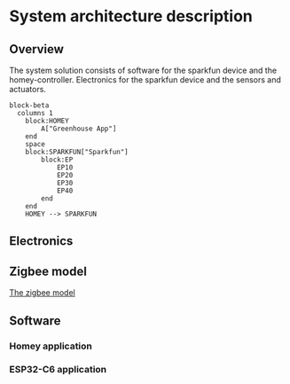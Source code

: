 # System architecture description
## Overview
The system solution consists of software for the sparkfun device and the homey-controller. Electronics for the sparkfun device and the sensors and actuators.

```mermaid
block-beta
  columns 1
    block:HOMEY
        A["Greenhouse App"]
    end
    space
    block:SPARKFUN["Sparkfun"]
        block:EP
            EP10
            EP20
            EP30
            EP40
        end  
    end
    HOMEY --> SPARKFUN
```
## Electronics
## Zigbee model
[The zigbee model](zigbee.md)
## Software
### Homey application
### ESP32-C6 application
